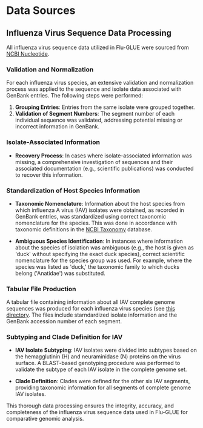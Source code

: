 # Data Sources

## Influenza Virus Sequence Data Processing

All influenza virus sequence data utilized in Flu-GLUE were sourced from [NCBI Nucleotide](https://www.ncbi.nlm.nih.gov/nuccore).

### Validation and Normalization

For each influenza virus species, an extensive validation and normalization process was applied to the sequence and isolate data associated with GenBank entries. The following steps were performed:

1. **Grouping Entries**: Entries from the same isolate were grouped together.
2. **Validation of Segment Numbers**: The segment number of each individual sequence was validated, addressing potential missing or incorrect information in GenBank.

### Isolate-Associated Information

- **Recovery Process**: In cases where isolate-associated information was missing, a comprehensive investigation of sequences and their associated documentation (e.g., scientific publications) was conducted to recover this information.

### Standardization of Host Species Information

- **Taxonomic Nomenclature**: Information about the host species from which influenza A virus (IAV) isolates were obtained, as recorded in GenBank entries, was standardized using correct taxonomic nomenclature for the species. This was done in accordance with taxonomic definitions in the [NCBI Taxonomy](https://www.ncbi.nlm.nih.gov/taxonomy) database.

- **Ambiguous Species Identification**: In instances where information about the species of isolation was ambiguous (e.g., the host is given as 'duck' without specifying the exact duck species), correct scientific nomenclature for the species group was used. For example, where the species was listed as 'duck,' the taxonomic family to which ducks belong ('Anatidae') was substituted.

### Tabular File Production

A tabular file containing information about all IAV complete genome sequences was produced for each influenza virus species (see [this directory](https://github.com/giffordlabcvr/Flu-GLUE/tree/main/tabular/genus). The files include starndardized isolate information and the GenBank accession number of each segment.

### Subtyping and Clade Definition for IAV

- **IAV Isolate Subtyping**: IAV isolates were divided into subtypes based on the hemagglutinin (H) and neuraminidase (N) proteins on the virus surface. A BLAST-based genotyping procedure was performed to validate the subtype of each IAV isolate in the complete genome set.

- **Clade Definition**: Clades were defined for the other six IAV segments, providing taxonomic information for all segments of complete genome IAV isolates.

This thorough data processing ensures the integrity, accuracy, and completeness of the influenza virus sequence data used in Flu-GLUE for comparative genomic analysis.
